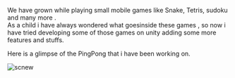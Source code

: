 We have grown while playing small mobile games like Snake, Tetris, sudoku and many more .   
As a child i have always wondered what goesinside these games , so now i have tried developing some of those games on unity adding some more features and stuffs.   

Here is a glimpse of the PingPong that i have been working on.   


![scnew](https://github.com/Saurabh5240/Unity-Xtraaaa/assets/129985013/41f3fb5e-10cf-4908-ac60-c97b4d7b95c2)
